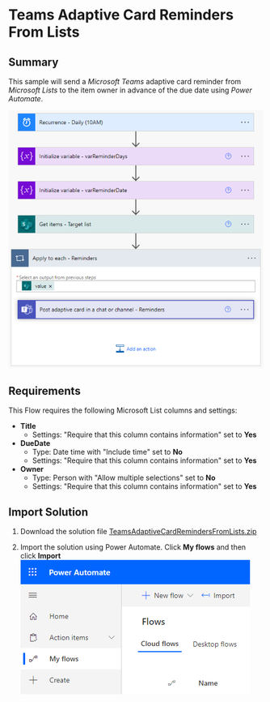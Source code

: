 # Teams Adaptive Card Reminders From Lists

## Summary

This sample will send a *Microsoft Teams* adaptive card reminder from *Microsoft Lists* to the item owner in advance of the due date using *Power Automate*.

[![Flow overview](/teams-adaptive-card-reminders-from-lists/assets/flow-overview.png "Flow overview")](/teams-adaptive-card-reminders-from-lists/assets/flow-overview.png "Flow overview")

## Requirements
This Flow requires the following Microsoft List columns and settings:
* **Title**
	* Settings: "Require that this column contains information" set to **Yes**
* **DueDate**
	* Type: Date time with "Include time" set to **No**
	* Settings: "Require that this column contains information" set to **Yes**
* **Owner**
	* Type: Person with "Allow multiple selections" set to **No**
	* Settings: "Require that this column contains information" set to **Yes**

## Import Solution

 1. Download the solution file [TeamsAdaptiveCardRemindersFromLists.zip](/teams-adaptive-card-reminders-from-lists/solution/TeamsAdaptiveCardRemindersFromLists.zip)

 2. Import the solution using Power Automate. Click **My flows** and then click **Import** 
 	[![Flow import](/teams-adaptive-card-reminders-from-lists/assets/flow-import.png "Flow import")](/teams-adaptive-card-reminders-from-lists/assets/flow-import.png "Flow import")